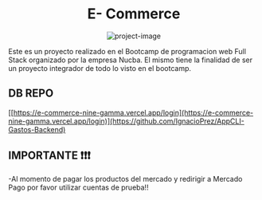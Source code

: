 <h1 align="center" id="title">E- Commerce</h1>

<p align="center"><img src="" alt="project-image"></p>

<p id="description">Este es un proyecto realizado en el Bootcamp de programacion web Full Stack organizado por la empresa Nucba. El mismo tiene la finalidad de ser un proyecto integrador de todo lo visto en el bootcamp.</p>

<h2>DB REPO</h2>

[[https://e-commerce-nine-gamma.vercel.app/login](https://e-commerce-nine-gamma.vercel.app/login)](https://github.com/IgnacioPrez/AppCLI-Gastos-Backend)



<h2>IMPORTANTE ❗❗❗</h2>
<p> -Al momento de pagar los productos del mercado y redirigir a Mercado Pago por favor utilizar cuentas de prueba!! </p>
